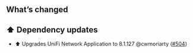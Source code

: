 ## What’s changed

## ⬆️ Dependency updates

- ⬆️ Upgrades UniFi Network Application to 8.1.127 @cwmoriarty ([#504](https://github.com/hassio-addons/addon-unifi/pull/504))
